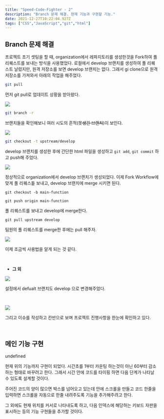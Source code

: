 ```yaml
---
title: "Speed-Code-Fighter - 2"
description: "Branch 문제 해결. 현재 기능과 구현할 기능."
date: 2021-12-27T10:22:04.927Z
tags: ["CSS","JavaScript","git","html"]
---
```

## Branch 문제 해결

프로젝트 초기 셋팅을 할 때, organization에서 레파지토리를 생성한것을 Fork하여 풀 리퀘스트를 보내는 방식을 사용했었다. 로컬에서 develop 브랜치를 생성하여 풀 리퀘스트 날렸지만, 원격 저장소를 보면 develop 브랜치는 없다. 그래서 gi clone으로 원격 저장소를 가져와서 아래의 작업을 해주었다.

```bash
git pull
```

먼저 git pull로 업데이트 상황을 받아왔다.

![](/images/0ebdf35e-997c-4027-baa9-8a12a9953093-image.png)

```bash
git branch -r
```

브랜치들을 확인해보니 여러 시도의 흔적(~~못생긴 브랜치~~)이 보인다.

![](/images/e983dcba-e3b1-4f00-9aa1-ab0c555a2a72-image.png)

```bash
git checkout -t upstream/develop
```

develop 브랜치를 생성한 후에 간단한 html 파일을 생성하고 `git add`, `git commit` 하고 push해 주었다.

![](/images/3026dc7b-233f-4fad-9568-4169483b0213-image.png)

정상적으로 organization에서 develop 브랜치가 생성되었다. 이제 Fork Workflow에 맞게 풀 리퀘스틑 보내고, develop 브랜치에 merge 시키면 된다.

`git checkout -b main-function`

`git push origin main-function`

풀 리퀘스트를 보내고 develop에 merge한다.

`git pull upstream develop`

팀원의 풀 리퀘스트를 merge한 후에는 pull 해주자.

![](/images/30a30c20-f793-4dc1-b783-0000c1d9c53d-image.png)

이제 조금씩 사용법을 알게 되는 것 같다.

<br>

* **그 외**

![](/images/9f5046f7-eb5b-45c0-ae45-a916b68ef363-image.png)

설정에서 defualt 브랜치도 develop 으로 변경해주었다.

<br>

![](/images/7e3347c1-e1e1-4793-9862-dfaebc8cdf6f-image.png)

그리고 이슈를 작성하고 칸반으로 보며 프로젝트 진행사항을 한눈에 확인하고 있다.

<br>

## 메인 기능 구현

undefined

현재 위의 기능까지 구현이 되었다. 시간초를 1부터 카운팅 하는것이 아닌 60부터 감소하는 형태로 바꾸려고 한다. 그래서 시간 안에 코드를 타이핑 하면 다음 단계가 나타날 수 있도록 설계할 것이다.

주어진 코드의 양이 많으면 박스를 넘어오고 있는데 안에 스크롤을 만들고 코드 한줄을 입력하면 스크롤을 자동으로 한줄 내려주도록 기능을 추가해주려고 한다.

그 외에도 현재 위치를 커서로 나타내도록 하고, 다음 인덱스에 해당하는 키보드 자판을 표시하는 등의 기능 구현들을 추가할 것이다.